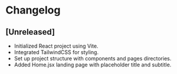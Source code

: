 # Changelog

## [Unreleased]
- Initialized React project using Vite.
- Integrated TailwindCSS for styling.
- Set up project structure with components and pages directories.
- Added Home.jsx landing page with placeholder title and subtitle. 